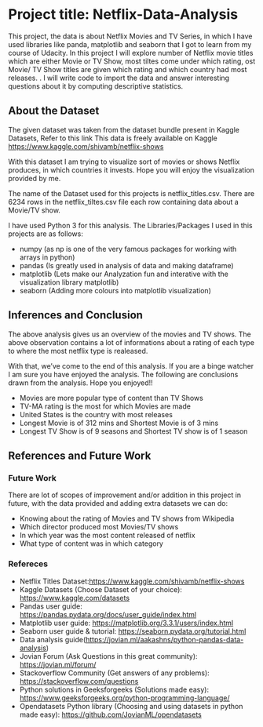 # Project title: Netflix-Data-Analysis
This project, the data is about Netflix Movies and TV Series, in which I have used libraries like panda, matplotlib and seaborn that I got to learn from my course of Udacity.
In this project I will explore number of Netflix movie titles which are either Movie or TV Show,
most tiltes come under which rating, ost Movie/ TV Show titles are given which rating and which country had most releases. . I will write code to import the data and answer interesting questions about it by computing descriptive statistics.

## About the Dataset
The given dataset was taken from the dataset bundle present in Kaggle Datasets, Refer to this link This data is freely available on Kaggle https://www.kaggle.com/shivamb/netflix-shows

With this dataset I am trying to visualize sort of movies or shows Netflix produces, in which countries it invests. Hope you will enjoy the visualization provided by me.

The name of the Dataset used for this projects is netflix_titles.csv. There are 6234 rows in the netflix_tiltes.csv file each row containing data about a Movie/TV show.

I have used Python 3 for this analysis. The Libraries/Packages I used in this projects are as follows:
* numpy (as np is one of the very famous packages for working with arrays in python) 
* pandas (Is greatly used in analysis of data and making dataframe)
* matplotlib (Lets make our Analyzation fun and interative with the visualization library matplotlib) 
* seaborn (Adding more colours into matplotlib visualization)


## Inferences and Conclusion
The above analysis gives us an overview of the movies and TV shows. The above observation contains a lot of informations about a rating of each type to where the most netflix type is realeased.

With that, we’ve come to the end of this analysis. If you are a binge watcher I am sure you have enjoyed the analysis. The following are conclusions drawn from the analysis. Hope you enjoyed!!

* Movies are more popular type of content than TV Shows
* TV-MA rating is the most for which Movies are made
* United States is the country with most releases
* Longest Movie is of 312 mins and Shortest Movie is of 3 mins
* Longest TV Show is of 9 seasons and Shortest TV show is of 1 season

## References and Future Work

### Future Work

There are lot of scopes of improvement and/or addition in this project in future, with the data provided and adding extra datasets we can do:

* Knowing about the rating of Movies and TV shows from Wikipedia
* Which director produced most Movies/TV shows
* In which year was the most content released of netflix
* What type of content was in which category

### Refereces

* Netflix Titles Dataset:https://www.kaggle.com/shivamb/netflix-shows
* Kaggle Datasets (Choose Dataset of your choice): https://www.kaggle.com/datasets
* Pandas user guide: https://pandas.pydata.org/docs/user_guide/index.html
* Matplotlib user guide: https://matplotlib.org/3.3.1/users/index.html
* Seaborn user guide & tutorial: https://seaborn.pydata.org/tutorial.html
* Data analysis guide(https://jovian.ml/aakashns/python-pandas-data-analysis)
* Jovian Forum (Ask Questions in this great community): https://jovian.ml/forum/
* Stackoverflow Community (Get answers of any problems): https://stackoverflow.com/questions
* Python solutions in Geeksforgeeks (Solutions made easy): https://www.geeksforgeeks.org/python-programming-language/
* Opendatasets Python library (Choosing and using datasets in python made easy): https://github.com/JovianML/opendatasets
